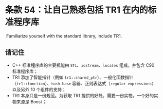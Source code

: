 # 条款 54：让自己熟悉包括 TR1 在内的标准程序库

​		Familiarize yourself with the standard library, include TR1.

## 请记住

- C++ 标准程序库的主要机能由 `STL`、`iostream`、`locales` 组成。并包含 C90 标准程序库；
- TR1 添加了智能指针（例如 `tr1::shared_ptr`）、一般化函数指针（`tr1::function`）、`hash-base` 容器、正则表达式（`regular expressions`）以及另外 10 个组件的支持；
-  TR1 本身只是一份规范。为获取 TR1 提供的好处，需要一份实物。一个好的实物来源是 Boost；